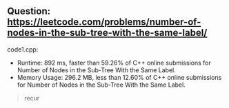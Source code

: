 ## Question: https://leetcode.com/problems/number-of-nodes-in-the-sub-tree-with-the-same-label/

code1.cpp:
* Runtime: 892 ms, faster than 59.26% of C++ online submissions for Number of Nodes in the Sub-Tree With the Same Label.
* Memory Usage: 296.2 MB, less than 12.60% of C++ online submissions for Number of Nodes in the Sub-Tree With the Same Label.
> recur